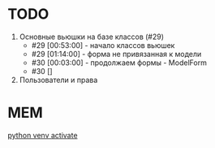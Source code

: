 # TODO

1. Основные вьюшки на базе классов (#29)
   - #29 [00:53:00] - начало классов вьюшек
   - #29 [01:14:00] - форма не привязанная к модели
   - #30 [00:03:00] - продолжаем формы - ModelForm
   - #30 []
2. Пользователи и права


# MEM

[python venv activate](https://gist.github.com/shaj/5915a0d6f4d523c1991da318288ccdaf)
